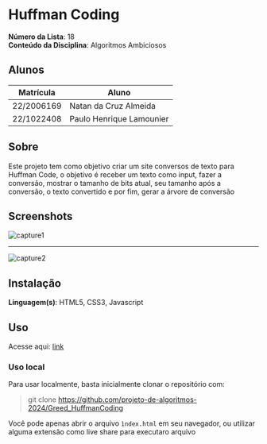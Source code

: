 # Huffman Coding

**Número da Lista**: 18<br>
**Conteúdo da Disciplina**: Algoritmos Ambiciosos <br>

## Alunos
| Matrícula  | Aluno                    |
| ---------- | ------------------------ |
| 22/2006169 | Natan da Cruz Almeida    |
| 22/1022408 | Paulo Henrique Lamounier |

## Sobre 
Este projeto tem como objetivo criar um site conversos de texto para Huffman Code, o objetivo é receber um texto como input, fazer a conversão, mostrar o tamanho de bits atual, seu tamanho após a conversão, o texto convertido e por fim, gerar a árvore de conversão

## Screenshots

![capture1](https://i.ibb.co/61QFQzs/Captura-de-tela-2025-01-19-151833.png)

---

![capture2](https://i.ibb.co/VBmSbqP/Capture2.png)

## Instalação 
**Linguagem(s)**: HTML5, CSS3, Javascript<br>

## Uso 

Acesse aqui: [link]()

### Uso local

Para usar localmente, basta inicialmente clonar o repositório com:

> git clone https://github.com/projeto-de-algoritmos-2024/Greed_HuffmanCoding

Você pode apenas abrir o arquivo `ìndex.html` em seu navegador, ou utilizar alguma extensão como live share para executaro arquivo

